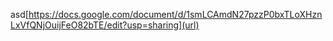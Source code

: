 asd[https://docs.google.com/document/d/1smLCAmdN27pzzP0bxTLoXHznLxVfQNjOuijFeO82bTE/edit?usp=sharing](url)
